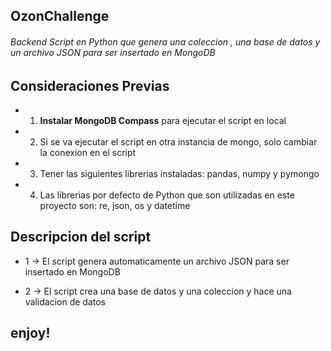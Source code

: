 ## OzonChallenge

###### Backend Script en Python que genera una coleccion , una base de datos y un archivo JSON para ser insertado en MongoDB

## Consideraciones Previas

* 1. **__Instalar MongoDB Compass__** para ejecutar el script en local

* 2. Si se va ejecutar el script en otra instancia de mongo, solo cambiar la conexion en el script

* 3. Tener las siguientes librerias instaladas: pandas, numpy y pymongo

* 4. Las librerias por defecto de Python que son utilizadas en este proyecto son: re, json, os y datetime 


## Descripcion del script

* 1 -> El script genera automaticamente un archivo JSON para ser insertado en MongoDB

* 2 -> El script crea una base de datos y una coleccion y hace una validacion de datos


## enjoy!